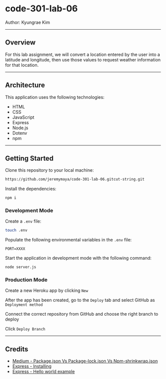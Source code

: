 # code-301-lab-06

Author: Kyungrae Kim

---

## Overview

For this lab assignment, we will convert a location entered by the user into a latitude and longitude, then use those values to request weather information for that location.

---

## Architecture

This application uses the following technologies:

* HTML
* CSS
* JavaScript
* Express
* Node.js
* Dotenv
* npm

---

## Getting Started

Clone this repository to your local machine:

```bash
https://github.com/jeremymaya/code-301-lab-06.gitcut-string.git
```

Install the dependencies:

```bash
npm i
```

### Development Mode

Create a `.env` file:

```bash
touch .env
```

Populate the following environmental variables in the `.env` file:

```text
PORT=XXXX
```

Start the application in development mode with the following command:

```bash
node server.js
```

### Production Mode

Create a new Heroku app by clicking `New`

After the app has been created, go to the `Deploy` tab and select GitHub as `Deployment method`

Connect the correct repository from GitHub and choose the right branch to deploy

Click `Deploy Branch`

---

## Credits

* [Medium - Package.json Vs Package-lock.json Vs Npm-shrinkwrap.json](https://medium.com/@hossam.hilal0/package-json-vs-package-lock-json-vs-npm-shrinkwrap-json-33fcddc1521a)
* [Express - Installing](https://expressjs.com/en/starter/installing.html)
* [Express - Hello world example](https://expressjs.com/en/starter/hello-world.html)